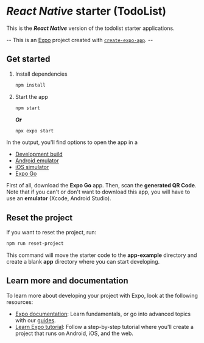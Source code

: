 # ***React Native*** starter **(TodoList)**

This is the ***React Native*** version of the todolist starter applications.

-- This is an [Expo](https://expo.dev) project created with [`create-expo-app`](https://www.npmjs.com/package/create-expo-app). --


## Get started

1. Install dependencies

   ```bash
   npm install
   ```

2. Start the app

   ```bash
   npm start
   ```

   ***Or***

   ```bash
   npx expo start
   ```

In the output, you'll find options to open the app in a

- [Development build](https://docs.expo.dev/develop/development-builds/introduction/)
- [Android emulator](https://docs.expo.dev/workflow/android-studio-emulator/)
- [iOS simulator](https://docs.expo.dev/workflow/ios-simulator/)
- [Expo Go](https://expo.dev/go)

First of all, download the **Expo Go** app. Then, scan the **generated QR Code**. Note that if you can't or don't want to download this app, you will have to use an **emulator** (Xcode, Android Studio).

## Reset the project

If you want to reset the project, run:

```bash
npm run reset-project
```

This command will move the starter code to the **app-example** directory and create a blank **app** directory where you can start developing.

## Learn more and documentation

To learn more about developing your project with Expo, look at the following resources:

- [Expo documentation](https://docs.expo.dev/): Learn fundamentals, or go into advanced topics with our [guides](https://docs.expo.dev/guides).
- [Learn Expo tutorial](https://docs.expo.dev/tutorial/introduction/): Follow a step-by-step tutorial where you'll create a project that runs on Android, iOS, and the web.